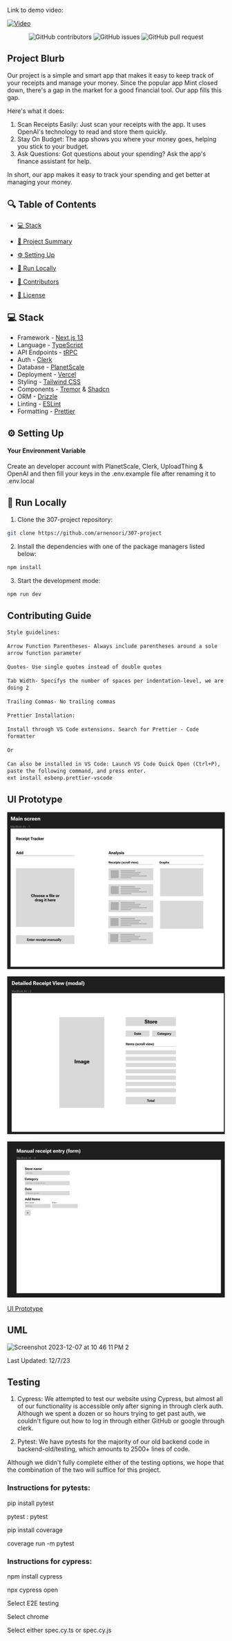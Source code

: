Link to demo video:

[![Video](https://img.youtube/vi/-qDquOm4krM/maxresdefault.jpg)](https://youtu.be/-qDquOm4krM)

</a>
</p>

<p align="center">
<img src="https://img.shields.io/github/contributors/arnenoori/307-project" alt="GitHub contributors" />
<img src="https://img.shields.io/github/issues/arnenoori/307-project" alt="GitHub issues" />
<img src="https://img.shields.io/github/issues-pr/arnenoori/307-project" alt="GitHub pull request" />
</p>

<p></p>
<p></p>

## Project Blurb


Our project is a simple and smart app that makes it easy to keep track of your receipts and manage your money. Since the popular app Mint closed down, there's a gap in the market for a good financial tool. Our app fills this gap.

Here's what it does:

1. Scan Receipts Easily: Just scan your receipts with the app. It uses OpenAI's technology to read and store them quickly.
2. Stay On Budget: The app shows you where your money goes, helping you stick to your budget.
3. Ask Questions: Got questions about your spending? Ask the app's finance assistant for help.

In short, our app makes it easy to track your spending and get better at managing your money.

## 🔍 Table of Contents

* [💻 Stack](#stack)

* [📝 Project Summary](#project-summary)

* [⚙️ Setting Up](#setting-up)

* [🚀 Run Locally](#run-locally)

* [🙌 Contributors](#contributors)

* [📄 License](#license)

## 💻 Stack

- Framework - [Next.js 13](https://nextjs.org/13)
- Language - [TypeScript](https://www.typescriptlang.org)
- API Endpoints - [tRPC](https://trpc.io/)
- Auth - [Clerk](https://clerk.com/)
- Database - [PlanetScale](https://planetscale.com)
- Deployment - [Vercel](https://vercel.com/docs/concepts/next.js/overview)
- Styling - [Tailwind CSS](https://tailwindcss.com)
- Components - [Tremor](https://www.tremor.so) & [Shadcn](https://ui.shadcn.com/)
- ORM - [Drizzle](https://orm.drizzle.team/)
- Linting - [ESLint](https://eslint.org)
- Formatting - [Prettier](https://prettier.io)

## ⚙️ Setting Up

#### Your Environment Variable

Create an developer account with PlanetScale, Clerk, UploadThing & OpenAI and then fill your keys in the .env.example file after renaming it to .env.local

## 🚀 Run Locally
1. Clone the 307-project repository:
```sh
git clone https://github.com/arnenoori/307-project
```
2. Install the dependencies with one of the package managers listed below:
```sh 
npm install
```
3. Start the development mode:
```sh 
npm run dev
```

## Contributing Guide

```
Style guidelines:

Arrow Function Parentheses- Always include parentheses around a sole arrow function parameter

Quotes- Use single quotes instead of double quotes

Tab Width- Specifys the number of spaces per indentation-level, we are doing 2

Trailing Commas- No trailing commas

Prettier Installation:

Install through VS Code extensions. Search for Prettier - Code formatter

Or

Can also be installed in VS Code: Launch VS Code Quick Open (Ctrl+P), paste the following command, and press enter.
ext install esbenp.prettier-vscode
```

## UI Prototype

![Alternative Text for Image](./assets/main-screen-receipts.png)

![Alternative Text for Image](./assets/detailed-receipts-overview.png)

![Alternative Text for Image](./assets/receipt-manual-entry-form.png)

[UI Prototype](https://www.figma.com/file/JOfZyj1V5je28YghGy0eox/Receipts?type=design&mode=design)

## UML

<p align="center">
<a href=https://github.com/arnenoori/307-project target="_blank">
</a>
</p>

<img width="513" alt="Screenshot 2023-12-07 at 10 46 11 PM 2" src="https://github.com/arnenoori/receipts-full-stack/assets/81613773/c85d8ad8-e86c-49d7-8ef9-698315323f42">

Last Updated: 12/7/23

## Testing

1. Cypress: We attempted to test our website using Cypress, but almost all of our functionality is accessible only after signing in through clerk auth. Although we spent a dozen or so hours trying to get past auth, we couldn't figure out how to log in through either GitHub or google through clerk.

2. Pytest: We have pytests for the majority of our old backend code in backend-old/testing, which amounts to 2500+ lines of code.

Although we didn't fully complete either of the testing options, we hope that the combination of the two will suffice for this project.

### Instructions for pytests: 

pip install pytest

pytest : pytest

pip install coverage

coverage run -m pytest

### Instructions for cypress:

npm install cypress

npx cypress open

Select E2E testing

Select chrome

Select either spec.cy.ts or spec.cy.js
